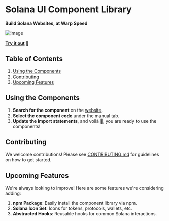 # Solana UI Component Library

**Build Solana Websites, at Warp Speed**

![image](https://github.com/user-attachments/assets/05dc4ff0-1054-4c70-bbeb-f596eea7985e)


[**Try it out**](https://sol-ui.vercel.app/) 👀

## Table of Contents

1. [Using the Components](#using-the-components)
2. [Contributing](#contributing)
3. [Upcoming Features](#upcoming-features)

## Using the Components

1. **Search for the component** on the [website](https://sol-ui.vercel.app/).
2. **Select the component code** under the manual tab.
3. **Update the import statements**, and voilà 🎉, you are ready to use the components!

## Contributing

We welcome contributions! Please see [CONTRIBUTING.md](Contributing.md) for guidelines on how to get started.

## Upcoming Features

We're always looking to improve! Here are some features we're considering adding:

1. **npm Package**: Easily install the component library via npm.
2. **Solana Icon Set**: Icons for tokens, protocols, wallets, etc.
3. **Abstracted Hooks**: Reusable hooks for common Solana interactions.
